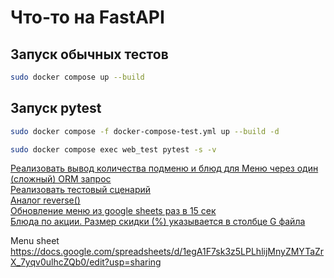 # Что-то на FastAPI

## Запуск обычных тестов
```bash
sudo docker compose up --build
```

## Запуск pytest
```bash
sudo docker compose -f docker-compose-test.yml up --build -d
```
```bash
sudo docker compose exec web_test pytest -s -v
```
[Реализовать вывод количества подменю и блюд для Меню через один (сложный) ORM запрос](https://github.com/Kaiden0001/RestaurantMenuAPI/blob/a1de8aaee29bb59771ecdf637f426df5d3c31bf8/src/menu/repositories/menu_repository.py#L23)<br>
[Реализовать тестовый сценарий](https://github.com/Kaiden0001/RestaurantMenuAPI/blob/a1de8aaee29bb59771ecdf637f426df5d3c31bf8/src/menu/tests/test_dish_and_submenu_count.py#L1)<br>
[Аналог reverse()](https://github.com/Kaiden0001/RestaurantMenuAPI/blob/491314d51a04aceeecc00877c06ec954355e48c9/src/menu/tests/utils.py#L30)<br>
[Обновление меню из google sheets раз в 15 сек]()<br>
[Блюда по акции. Размер скидки (%) указывается в столбце G файла]()<br>

Menu sheet
https://docs.google.com/spreadsheets/d/1egA1F7sk3z5LPLhlijMnyZMYTaZrX_7yqv0ulhcZQb0/edit?usp=sharing
